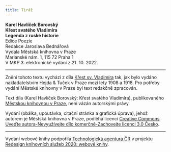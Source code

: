 ```yaml
---
title: Tiráž
---
```


**Karel Havlíček Borovský    
Křest svatého Vladimíra**  
**Legenda z ruské historie**  
Edice Poezie  
Redakce Jaroslava Bednářová  
Vydala Městská knihovna v Praze  
Mariánské nám. 1, 115 72 Praha 1  
V MKP 3. elektronické vydání z 21. 10. 2022.

***

Znění tohoto textu vychází z díla [Křest sv. Vladimíra](https://aleph.nkp.cz/F/?func=direct&doc_number=000571077&local_base=NKC) tak, jak bylo vydáno nakladatelstvím Hejda & Tuček v Praze mezi lety 1908 a 1918. Pro potřeby vydání Městské knihovny v Praze byl text redakčně zpracován.

Text díla (Karel Havlíček Borovský: Křest svatého Vladimíra), publikovaného [Městskou knihovnou v Praze](https://www.mlp.cz/cz/), není vázán autorskými právy.

Vydání (obálka, upoutávka, citační stránka a grafická úprava), jehož autorem je Městská knihovna v Praze, podléhá licenci [Creative Commons Uveďte autora-Nevyužívejte dílo komerčně-Zachovejte licenci 3.0 Česko](https://creativecommons.org/licenses/by-nc-sa/3.0/cz/).


***

Vydání webové knihy podpořila [Technologická agentura ČR](https://www.tacr.cz/) v projektu [Redesign knihovních služeb 2020: webové knihy](https://starfos.tacr.cz/cs/project/TL04000391).